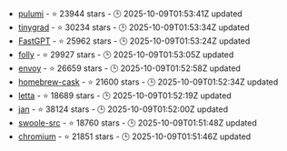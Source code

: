 - [pulumi](https://github.com/pulumi/pulumi) - ⭐ 23944 stars - 🕒 2025-10-09T01:53:41Z updated
- [tinygrad](https://github.com/tinygrad/tinygrad) - ⭐ 30234 stars - 🕒 2025-10-09T01:53:34Z updated
- [FastGPT](https://github.com/labring/FastGPT) - ⭐ 25962 stars - 🕒 2025-10-09T01:53:24Z updated
- [folly](https://github.com/facebook/folly) - ⭐ 29927 stars - 🕒 2025-10-09T01:53:05Z updated
- [envoy](https://github.com/envoyproxy/envoy) - ⭐ 26659 stars - 🕒 2025-10-09T01:52:58Z updated
- [homebrew-cask](https://github.com/Homebrew/homebrew-cask) - ⭐ 21600 stars - 🕒 2025-10-09T01:52:34Z updated
- [letta](https://github.com/letta-ai/letta) - ⭐ 18689 stars - 🕒 2025-10-09T01:52:19Z updated
- [jan](https://github.com/menloresearch/jan) - ⭐ 38124 stars - 🕒 2025-10-09T01:52:00Z updated
- [swoole-src](https://github.com/swoole/swoole-src) - ⭐ 18760 stars - 🕒 2025-10-09T01:51:48Z updated
- [chromium](https://github.com/chromium/chromium) - ⭐ 21851 stars - 🕒 2025-10-09T01:51:46Z updated
